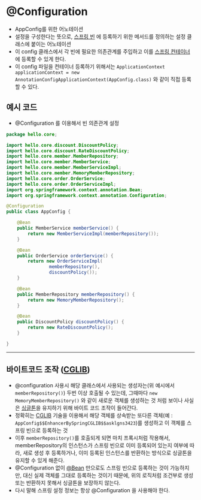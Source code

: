 # @Configuration


- AppConfig를 위한 어노테이션
- 설정을 구성한다는 뜻으로, [스프링 빈](@Bean.md) 에 등록하기 위한 메서드를 정의하는 설정 클래스에 붙이는 어노테이션
- 이 config 클래스에서 각 빈에 필요한 의존관계를 주입하고 이를 [스프링 컨테이너](스프링%20컨테이너.md)에 등록할 수 있게 한다.
- 이 config 파일을 컨테이너 등록하기 위해서는 `ApplicationContext applicationContext = new AnnotationConfigApplicationContext(AppConfig.class)` 와 같이 직접 등록할 수 있다.


## 예시 코드
- @Configuration 를 이용해서 빈 의존관계 설정
```java
package hello.core;

import hello.core.discount.DiscountPolicy;
import hello.core.discount.RateDiscountPolicy;
import hello.core.member.MemberRepository;
import hello.core.member.MemberService;
import hello.core.member.MemberServiceImpl;
import hello.core.member.MemoryMemberRepository;
import hello.core.order.OrderService;
import hello.core.order.OrderServiceImpl;
import org.springframework.context.annotation.Bean;
import org.springframework.context.annotation.Configuration;

@Configuration
public class AppConfig {

    @Bean    
    public MemberService memberService() {
        return new MemberServiceImpl(memberRepository());
    }

    @Bean    
    public OrderService orderService() {
        return new OrderServiceImpl(
                memberRepository(),
                discountPolicy());
	}

    @Bean    
    public MemberRepository memberRepository() {
        return new MemoryMemberRepository();
    }

    @Bean    
    public DiscountPolicy discountPolicy() {
        return new RateDiscountPolicy();
    }

}

```




---



## 바이트코드 조작 ([CGLIB](CGLIB.md))

- @configuration 사용시 해당 클래스에서 사용되는 생성자는(위 예시에서 `memberRepository()`) 두번 이상 호출될 수 있는데, 그때마다 `new MemoryMemberRepository()` 와 같이 새로운 객체를 생성하는 것 처럼 보이나 사실은 [싱글톤](../CS/디자인%20패턴/싱글톤%20패턴.md)을 유지하기 위해 바이트 코드 조작이 들어간다.
- 정확히는 [CGLIB](CGLIB.md) 기술을 이용해서 해당 객체를 상속받는 또다른 객체(예 : `AppConfig$$EnhancerBySpringCGLIB$$asklgns3423`)를 생성하고 이 객체를 스프링 빈으로 등록하는 것
- 이후 `memberRepository()`를 호출되게 되면 마치 프록시처럼 작용해서, memberRepository의 인스턴스가 스프링 빈으로 이미 등록되어 있는지 여부에 따라, 새로 생성 후 등록하거나, 이미 등록된 인스턴스를 반환하는 방식으로 싱글톤을 유지할 수 있게 해준다.
 - @Configuration 없이 [@Bean](@Bean.md) 만으로도 스프링 빈으로 등록하는 것이 가능하지만, 대신 실제 객체를 그대로 등록하는 것이기 때문에, 위의 로직처럼 조건부로 생성 또는 반환하지 못해서 싱글톤을 보장하지 않는다.
 - 다시 말해 스프링 설정 정보는 항상 @Configuration 을 사용해야 한다.